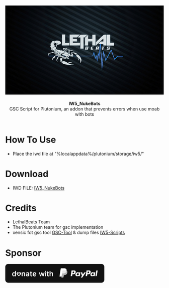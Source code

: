<p align="center">
  <img src="https://github.com/LastDemon99/LastDemon99/blob/main/Data/lb_logo.jpg">  
  <br><br>
  <b>IW5_NukeBots</b><br>
  <a>GSC Script for Plutonium, an addon that prevents errors when use moab with bots</a> 
  <br><br>
</p>

# <a name="how-to-use"></a>How To Use
- Place the iwd file at "%localappdata%/plutonium/storage/iw5/"

# <a name="download"></a>Download
- IWD FILE: [IW5_NukeBots](https://github.com/LastDemon99/IW5_Sripts/releases/download/nbv1/z_nuke_bots.iwd)

# <a name="credits"></a>Credits
- LethalBeats Team
- The Plutonium team for gsc implementation
- xensic fot gsc tool [GSC-Tool](https://github.com/xensik/gsc-tool) & dump files [IW5-Scripts](https://github.com/plutoniummod/iw5-scripts)

# <a name="sponsor"></a>Sponsor
<a href="https://www.paypal.com/paypalme/lastdemon99/"><img src="https://github.com/LastDemon99/LastDemon99/blob/main/Data/paypal_dark.svg" height="60"></a>
